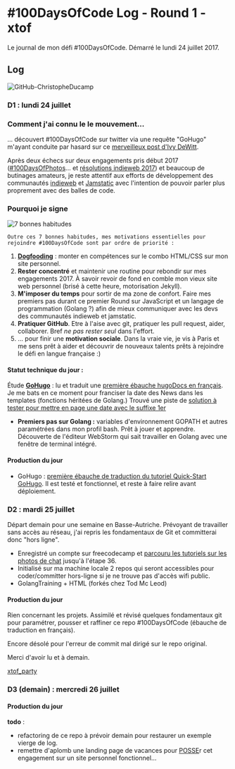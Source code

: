 # #100DaysOfCode Log - Round 1 - xtof

Le journal de mon défi #100DaysOfCode. 
Démarré le lundi 24 juillet 2017.

## Log

![GitHub-ChristopheDucamp](https://monosnap.com/file/A4sm9cDzuIVjfbFM0n1rb4QearZfx6.png "<[Source github](https://github.com/ChristopheDucamp)>")

### D1 : lundi 24 juillet 

### Comment j'ai connu le le mouvement...

... découvert #100DaysOfCode sur twitter via une requête "GoHugo" m'ayant conduite par hasard sur ce [merveilleux post d'Ivy DeWitt](https://twitter.com/zentechnista/status/889271653821296640). 

Après deux échecs sur deux engagements pris début 2017 ([#100DaysOfPhotos](https://www.christopheducamp.com/2017/01/02/100daysofphoto-pourquoi/)... 
et [résolutions indieweb 2017](https://indieweb.org/2017-01-01-commitments#Christophe_Ducamp)) et beaucoup de butinages amateurs, je reste attentif aux efforts de développement des communautés [indieweb](https://indieweb.org) et [Jamstatic](https://jamstatic.fr/) avec l'intention de pouvoir parler plus proprement avec des balles de code. 


### Pourquoi je signe 

![7 bonnes habitudes](https://monosnap.com/file/xKFYURjwzehl33RlFfmky8hyHrpwms.png)

	Outre ces 7 bonnes habitudes, mes motivations essentielles pour rejoindre #100DaysOfCode sont par ordre de priorité :

1. **[Dogfooding](https://indieweb.org/dogfood-fr)** : monter en compétences sur le combo HTML/CSS sur mon site personnel.
2. **Rester concentré** et maintenir une routine pour rebondir sur mes engagements 2017. À savoir revoir de fond en comble mon vieux site web personnel (brisé à cette heure, motorisation Jekyll).
2. **M'imposer du temps** pour sortir de ma zone de confort. Faire mes premiers pas durant ce premier Round sur JavaScript et un langage de programmation (Golang ?) afin de mieux communiquer avec les devs des communautés indieweb et jamstatic.
3. **Pratiquer GitHub**. Etre à l'aise avec git, pratiquer les pull request, aider, collaborer. Bref *ne pas rester seul* dans l'effort. 
4. ... pour finir une **motivation sociale**. Dans la vraie vie, je  vis à Paris et me sens prêt à aider et découvrir de nouveaux talents prêts à rejoindre le défi en langue française :) 


#### Statut technique du jour : 

Étude **[GoHugo](https://gohugo.io)** : lu et traduit une [première ébauche hugoDocs en français](https://github.com/ChristopheDucamp/hugoDocs-fr). Je me bats en ce moment pour franciser la date des News dans les templates (fonctions héritées de Golang.) Trouvé une piste de [solution à tester pour mettre en page une date avec le suffixe 1er](https://discourse.gohugo.io/t/formatting-a-date-with-suffix-2nd/5701)

- **Premiers pas sur Golang :** variables d'environnement GOPATH et autres paramétrées dans mon profil bash. Prêt à jouer et apprendre. Découverte de l'éditeur WebStorm qui sait travailler en Golang avec une fenêtre de terminal intégré.

#### Production du jour

- GoHugo : [première ébauche de traduction du tutoriel Quick-Start GoHugo](https://github.com/ChristopheDucamp/hugoDocs-fr/blob/master/content/demarrage/quickstart.md). Il est testé et fonctionnel, et reste à faire relire avant déploiement. 



### D2 : mardi 25 juillet 

Départ demain pour une semaine en Basse-Autriche. 
Prévoyant de travailler sans accès au réseau, j'ai repris les fondamentaux de Git et committerai donc "hors ligne".

- Enregistré un compte sur freecodecamp et [parcouru les tutoriels sur les photos de chat](https://www.freecodecamp.org/challenges/create-a-set-of-checkboxes) jusqu'à l'étape 36. 
- Initialisé sur ma machine locale 2 repos qui seront accessibles pour coder/committer hors-ligne si je ne trouve pas d'accès wifi public.
- GolangTraining + HTML (forkés chez Tod Mc Leod)

#### Production du jour 

Rien concernant les projets. Assimilé et révisé quelques fondamentaux git pour paramétrer, pousser et raffiner ce repo #100DaysOfCode (ébauche de traduction en français). 


Encore désolé pour l'erreur de commit mal dirigé  sur le repo original.

Merci d'avoir lu et à demain.

[xtof_party](https://twitter.com/xtof_party) 



### D3 (demain) : mercredi 26 juillet 

#### Production du jour 

**todo** : 
- refactoring de ce repo à prévoir demain pour restaurer un exemple vierge de log.
- remettre d'aplomb une landing page de vacances pour [POSSE](https://indiewebcamp.com/POSSE)r cet engagement sur un site personnel fonctionnel...


